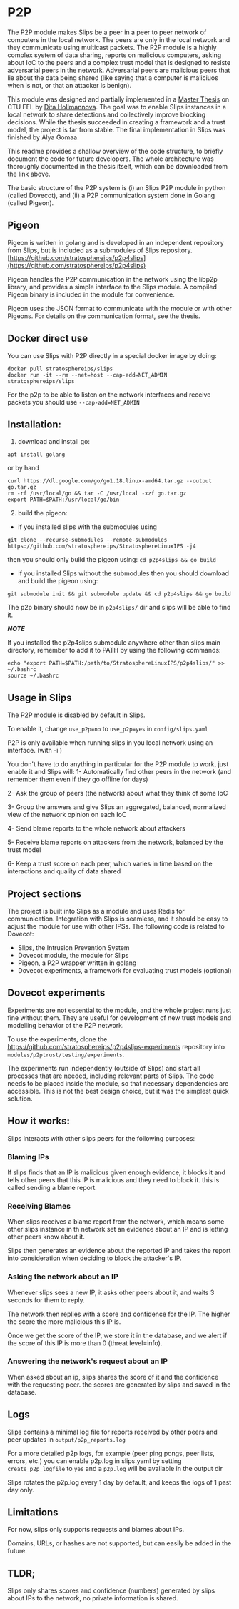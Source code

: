 # P2P

The P2P module makes Slips be a peer in a peer to peer network of computers in the local network. The peers are only in the local network and they communicate using multicast packets. The P2P module is a highly complex system of data sharing, reports on malicious computers, asking about IoC to the peers and a complex trust model that is designed to resiste adversarial peers in the network. Adversarial peers are malicious peers that lie about the data being shared (like saying that a computer is maliciuos when is not, or that an attacker is benign).

This module was designed and partially implemented in a [Master Thesis](https://dspace.cvut.cz/handle/10467/90252) on CTU FEL by [Dita Hollmannova](https://www.linkedin.com/in/dita-hollmannova/). The goal was to enable Slips instances in a local network to share detections and collectively improve blocking decisions. While the thesis succeeded in creating a framework and a trust model, the project is far from stable. The final implementation in Slips was finished by Alya Gomaa.

This readme provides a shallow overview of the code structure, to briefly document the code for future developers. The whole architecture was thoroughly documented in the thesis itself, which can be downloaded from the link above.

The basic structure of the P2P system is (i) an Slips P2P module in python (called Dovecot), and (ii) a P2P communication system done in Golang (called Pigeon).


## Pigeon

Pigeon is written in golang and is developed in an independent repository from Slips, but is included as a submodules of Slips repository. [https://github.com/stratosphereips/p2p4slips](https://github.com/stratosphereips/p2p4slips)

Pigeon handles the P2P communication in the network using the libp2p library, and provides a simple interface to the Slips module. A compiled
Pigeon binary is included in the module for convenience.

Pigeon uses the JSON format to communicate with the module or with other Pigeons. For details on the communication
format, see the thesis.

## Docker direct use
You can use Slips with P2P directly in a special docker image by doing:

```
docker pull stratosphereips/slips
docker run -it --rm --net=host --cap-add=NET_ADMIN stratosphereips/slips
```

For the p2p to be able to listen on the network interfaces
and receive packets you should use ```--cap-add=NET_ADMIN```

## Installation:

1. download and install go:

```
apt install golang
```

or by hand

```
curl https://dl.google.com/go/go1.18.linux-amd64.tar.gz --output go.tar.gz
rm -rf /usr/local/go && tar -C /usr/local -xzf go.tar.gz
export PATH=$PATH:/usr/local/go/bin
```

2. build the pigeon:

- if you installed slips with the submodules using
```
git clone --recurse-submodules --remote-submodules https://github.com/stratosphereips/StratosphereLinuxIPS -j4
```

then you should only build the pigeon using:
```cd p2p4slips && go build```
- If you installed Slips without the submodules then you should download and build the pigeon using:

```
git submodule init && git submodule update && cd p2p4slips && go build
```

The p2p binary should now be in ```p2p4slips/``` dir and slips will be able to find it.

***NOTE***

If you installed the p2p4slips submodule anywhere other than slips main directory, remember to add it to PATH
by using the following commands:

```
echo "export PATH=$PATH:/path/to/StratosphereLinuxIPS/p2p4slips/" >> ~/.bashrc
source ~/.bashrc
```

## Usage in Slips

The P2P module is disabled by default in Slips.

To enable it, change ```use_p2p=no``` to ```use_p2p=yes``` in ```config/slips.yaml```

P2P is only available when running slips in you local network using an interface. (with -i <interface>)

You don't have to do anything in particular for the P2P module to work, just enable it and Slips will:
1- Automatically find other peers in the network (and remember them even if they go offline for days)

2- Ask the group of peers (the network) about what they think of some IoC

3- Group the answers and give Slips an aggregated, balanced, normalized view of the network opinion on each IoC

4- Send blame reports to the whole network about attackers

5- Receive blame reports on attackers from the network, balanced by the trust model

6- Keep a trust score on each peer, which varies in time based on the interactions and quality of data shared

## Project sections

The project is built into Slips as a module and uses Redis for communication. Integration with Slips
is seamless, and it should be easy to adjust the module for use with other IPSs. The
following code is related to Dovecot:

 - Slips, the Intrusion Prevention System
 - Dovecot module, the module for Slips
 - Pigeon, a P2P wrapper written in golang
 - Dovecot experiments, a framework for evaluating trust models (optional)

## Dovecot experiments

Experiments are not essential to the module, and the whole project runs just fine without them. They are useful for
development of new trust models and modelling behavior of the P2P network.

To use the experiments, clone
the https://github.com/stratosphereips/p2p4slips-experiments repository into
`modules/p2ptrust/testing/experiments`.

The experiments run independently (outside of Slips) and start all processes that are needed, including relevant parts
of Slips.
The code needs to be placed inside the module, so that necessary dependencies are accessible.
This is not the
best design choice, but it was the simplest quick solution.

## How it works:

Slips interacts with other slips peers for the following purposes:

### Blaming IPs

If slips finds that an IP is malicious given enough evidence, it blocks it and tells other peers that this IP is malicious and they need to block it. this is called sending a blame report.

### Receiving Blames

When slips receives a blame report from the network,
which means some other slips instance in th network set an evidence about
an IP and is letting other peers know about it.

Slips then generates an evidence about the reported IP and takes the report into consideration
when deciding to block the attacker's IP.



### Asking the network about an IP

Whenever slips sees a new IP, it asks other peers about it, and waits 3 seconds for them to reply.

The network then replies with a score and confidence for the IP. The higher the score the more malicious this IP is.

Once we get the score of the IP, we store it in the database,
and we alert if the score of this IP is more than 0 (threat level=info).


### Answering the network's request about an IP

When asked about an ip, slips shares the score of it and the confidence with the requesting peer. the scores are generated by slips and saved in the database.

## Logs

Slips contains a minimal log file for reports received by other peers and peer updates in
```output/p2p_reports.log```

For a more detailed p2p logs, for example (peer ping pongs, peer lists, errors, etc.)
you can enable p2p.log in slips.yaml by setting ```create_p2p_logfile``` to ```yes```
and a ```p2p.log``` will be available in the output dir

Slips rotates the p2p.log every 1 day by default, and keeps the logs of 1 past day only.


## Limitations

For now, slips only supports requests and blames about IPs.

Domains, URLs, or hashes are not supported, but can easily be added in the future.


## TLDR;

Slips only shares scores and confidence (numbers) generated by slips about IPs to the network,
no private information is shared.
